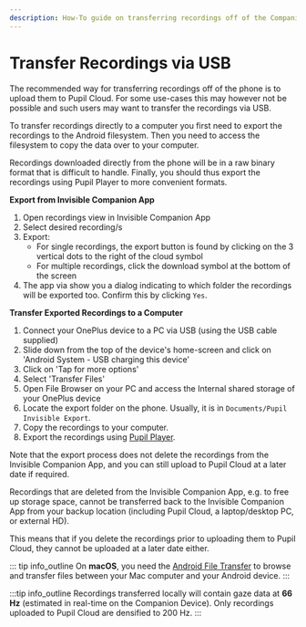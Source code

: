 ```yaml
---
description: How-To guide on transferring recordings off of the Companion phone via USB.
---
```


# Transfer Recordings via USB
The recommended way for transferring recordings off of the phone is to upload them to Pupil Cloud. For some use-cases this may however not be possible and such users may want to transfer the recordings via USB.

To transfer recordings directly to a computer you first need to export the recordings to the Android filesystem. Then you need to access the filesystem to copy the data over to your computer. 

Recordings downloaded directly from the phone will be in a raw binary format that is difficult to handle. Finally, you should thus export the recordings using Pupil Player to more convenient formats.

**Export from Invisible Companion App**
1. Open recordings view in Invisible Companion App
2. Select desired recording/s
3. Export:
   - For single recordings, the export button is found by clicking on the 3 vertical dots to 
     the right of the cloud symbol
   - For multiple recordings, click the download symbol at the bottom of the screen    
4. The app via show you a dialog indicating to which folder the recordings will be exported too. Confirm this by clicking `Yes`.
    
**Transfer Exported Recordings to a Computer**
1. Connect your OnePlus device to a PC via USB (using the USB cable supplied)
2. Slide down from the top of the device's home-screen and click on 'Android System - USB charging this device'
3. Click on 'Tap for more options'
4. Select 'Transfer Files'
5. Open File Browser on your PC and access the Internal shared storage of your OnePlus device
6. Locate the export folder on the phone. Usually, it is in `Documents/Pupil Invisible Export`.
7. Copy the recordings to your computer.
8. Export the recordings using [Pupil Player](/core/software/pupil-player/#export).


Note that the export process does not delete the recordings from the Invisible Companion App, and you can still upload 
to Pupil Cloud at a later date if required. 

Recordings that are deleted from the Invisible Companion App, e.g. to free up storage space, cannot be transferred back 
to the Invisible Companion App from your backup location (including Pupil Cloud, a laptop/desktop PC, or external HD). 

This means that if you delete the recordings prior to uploading them to Pupil Cloud, they cannot be uploaded at a later date either.

::: tip
<v-icon large color="info">info_outline</v-icon>
On **macOS**, you need the <a href="https://www.android.com/filetransfer/" alt="Android File Transfer website">Android File Transfer</a> to browse and transfer files between your Mac computer and your Android device.
:::

:::tip
<v-icon large color="info">info_outline</v-icon>
Recordings transferred locally will contain gaze data at **66 Hz** (estimated in real-time on the Companion Device). Only 
recordings uploaded to Pupil Cloud are densified to 200 Hz.
:::